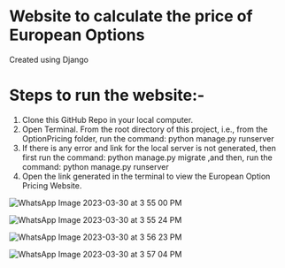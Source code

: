 # Website to calculate the price of European Options
Created using Django

# Steps to run the website:-
1. Clone this GitHub Repo in your local computer.
2. Open Terminal. From the root directory of this project, i.e., from the OptionPricing folder, run the command: python manage.py runserver
3. If there is any error and link for the local server is not generated, then first run the command: python manage.py migrate ,and then, run the command: python          manage.py runserver
4. Open the link generated in the terminal to view the European Option Pricing Website.

![WhatsApp Image 2023-03-30 at 3 55 00 PM](https://user-images.githubusercontent.com/116264587/228808483-cb8679af-17cf-4bf9-9ad4-acae0a24cf2c.jpeg)

![WhatsApp Image 2023-03-30 at 3 55 24 PM](https://user-images.githubusercontent.com/116264587/228808584-2b22d8dd-cfbb-45ae-a3b2-46a510781a8c.jpeg)

![WhatsApp Image 2023-03-30 at 3 56 23 PM](https://user-images.githubusercontent.com/116264587/228808628-e0471b15-be19-44c7-885f-23c114759d2d.jpeg)

![WhatsApp Image 2023-03-30 at 3 57 04 PM](https://user-images.githubusercontent.com/116264587/228808663-667c1c61-2653-4e9d-844a-81ec2714a931.jpeg)


